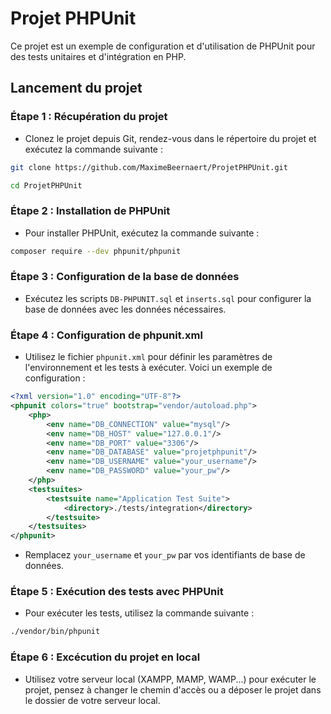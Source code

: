 # Projet PHPUnit

Ce projet est un exemple de configuration et d'utilisation de PHPUnit pour des tests unitaires et d'intégration en PHP.

## Lancement du projet


### Étape 1 : Récupération du projet

- Clonez le projet depuis Git, rendez-vous dans le répertoire du projet et exécutez la commande suivante :

```bash
git clone https://github.com/MaximeBeernaert/ProjetPHPUnit.git
```

``` bash
cd ProjetPHPUnit
```


### Étape 2 : Installation de PHPUnit

- Pour installer PHPUnit, exécutez la commande suivante :

```bash
composer require --dev phpunit/phpunit
```


### Étape 3 : Configuration de la base de données

- Exécutez les scripts `DB-PHPUNIT.sql` et `inserts.sql` pour configurer la base de données avec les données nécessaires.


### Étape 4 : Configuration de phpunit.xml

- Utilisez le fichier `phpunit.xml` pour définir les paramètres de l'environnement et les tests à exécuter. Voici un exemple de configuration :

```xml
<?xml version="1.0" encoding="UTF-8"?>
<phpunit colors="true" bootstrap="vendor/autoload.php">
    <php>
        <env name="DB_CONNECTION" value="mysql"/>
        <env name="DB_HOST" value="127.0.0.1"/>
        <env name="DB_PORT" value="3306"/>
        <env name="DB_DATABASE" value="projetphpunit"/>
        <env name="DB_USERNAME" value="your_username"/>
        <env name="DB_PASSWORD" value="your_pw"/>
    </php>
    <testsuites>
        <testsuite name="Application Test Suite">
            <directory>./tests/integration</directory>
        </testsuite>
    </testsuites>
</phpunit>
```

- Remplacez `your_username` et `your_pw` par vos identifiants de base de données.


### Étape 5 : Exécution des tests avec PHPUnit

- Pour exécuter les tests, utilisez la commande suivante :

```bash
./vendor/bin/phpunit
```

### Étape 6 : Excécution du projet en local

- Utilisez votre serveur local (XAMPP, MAMP, WAMP...) pour exécuter le projet, pensez à changer le chemin d'accès ou a déposer le projet dans le dossier de votre serveur local.